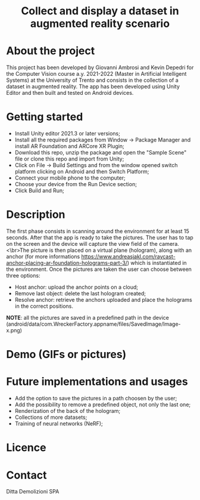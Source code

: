 # <p align="center">Collect and display a dataset in augmented reality scenario</p>

# About the project

This project has been developed by Giovanni Ambrosi and Kevin Depedri for the Computer Vision course a.y. 2021-2022 (Master in Artificial Intelligent Systems) at the University of Trento and consists in the collection of a dataset in augmented reality.
The app has been developed using Unity Editor and then built and tested on Android devices.  


# Getting started

* Install Unity editor 2021.3 or later versions;
* Install all the required packages from Window -> Package Manager and install AR Foundation and ARCore XR Plugin; 
* Download this repo, unzip the package and open the "Sample Scene" file or clone this repo and import from Unity;
* Click on File -> Build Settings and from the window opened switch platform clicking on Android and then Switch Platform;
* Connect your mobile phone to the computer;
* Choose your device from the Run Device section;
* Click Build and Run;

# Description
The first phase consists in scanning around the environment for at least 15 seconds. After that the app is ready to take the pictures.
The user has to tap on the screen and the device will capture the view field of the camera. <\br>The picture is then placed on a virtual plane (hologram), along with an anchor (for more informations https://www.andreasjakl.com/raycast-anchor-placing-ar-foundation-holograms-part-3/) which is instantiated in the environment.
Once the pictures are taken the user can choose between three options: 
* Host anchor: upload the anchor points on a cloud;
* Remove last object: delete the last hologram created;
* Resolve anchor: retrieve the anchors uploaded and place the holograms in the correct positions.

**NOTE**: all the pictures are saved in a predefined path in the device (android/data/com.WreckerFactory.appname/files/SavedImage/Image-x.png)


# Demo (GIFs or pictures)

# Future implementations and usages
* Add the option to save the pictures in a path choosen by the user;
* Add the possibility to remove a predefined object, not only the last one;
* Renderization of the back of the hologram;
* Collections of more datasets;
* Training of neural networks (NeRF);



# Licence

# Contact
Ditta Demolizioni SPA

